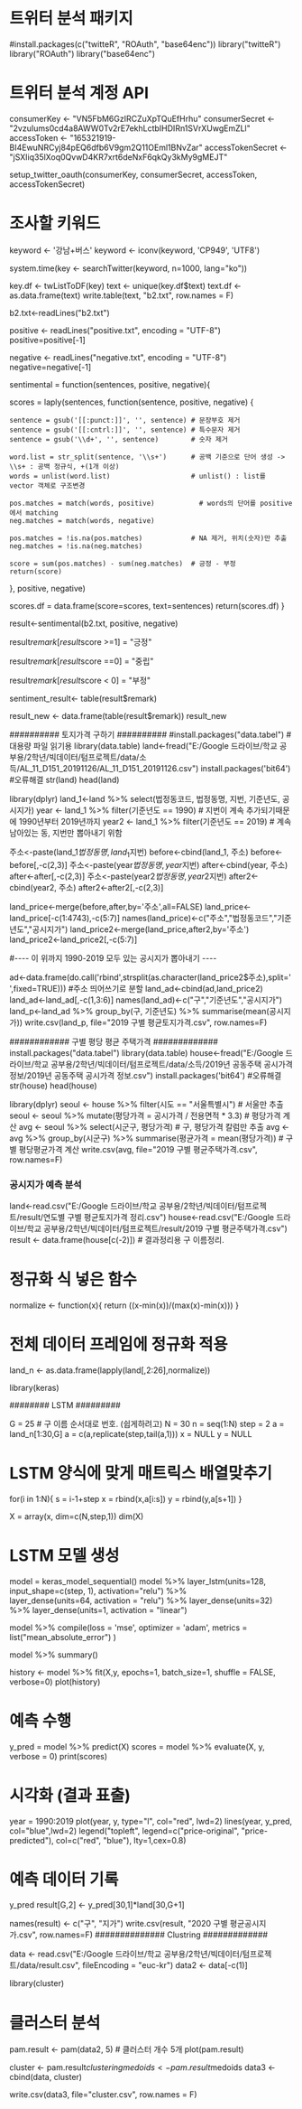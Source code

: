 # 트위터 분석 패키지
#install.packages(c("twitteR", "ROAuth", "base64enc"))
library("twitteR")
library("ROAuth")
library("base64enc")

# 트위터 분석 계정 API
consumerKey <- "VN5FbM6GzIRCZuXpTQuEfHrhu"
consumerSecret <- "2vzuIums0cd4a8AWW0Tv2rE7ekhLctbIHDIRn1SVrXUwgEmZLl"
accessToken <- "165321919-BI4EwuNRCyj84pEQ6dfb6V9gm2Q11OEml1BNvZar"
accessTokenSecret <- "jSXIiq35lXoq0QvwD4KR7xrt6deNxF6qkQy3kMy9gMEJT"

setup_twitter_oauth(consumerKey, consumerSecret, accessToken, accessTokenSecret)

# 조사할 키워드
keyword <- '강남+버스'
keyword <- iconv(keyword, 'CP949', 'UTF8')

system.time(key <- searchTwitter(keyword, n=1000, lang="ko"))

key.df <- twListToDF(key)
text <- unique(key.df$text)
text.df <- as.data.frame(text)
write.table(text, "b2.txt", row.names = F)

b2.txt<-readLines("b2.txt")

positive <- readLines("positive.txt", encoding = "UTF-8")
positive=positive[-1]

negative <- readLines("negative.txt", encoding = "UTF-8")
negative=negative[-1]

sentimental = function(sentences, positive, negative){
  
  scores = laply(sentences, function(sentence, positive, negative) {
    
    sentence = gsub('[[:punct:]]', '', sentence) # 문장부호 제거
    sentence = gsub('[[:cntrl:]]', '', sentence) # 특수문자 제거
    sentence = gsub('\\d+', '', sentence)        # 숫자 제거
    
    word.list = str_split(sentence, '\\s+')      # 공백 기준으로 단어 생성 -> \\s+ : 공백 정규식, +(1개 이상)
    words = unlist(word.list)                    # unlist() : list를 vector 객체로 구조변경
    
    pos.matches = match(words, positive)           # words의 단어를 positive에서 matching
    neg.matches = match(words, negative)
    
    pos.matches = !is.na(pos.matches)            # NA 제거, 위치(숫자)만 추출
    neg.matches = !is.na(neg.matches)
    
    score = sum(pos.matches) - sum(neg.matches)  # 긍정 - 부정   
    return(score)
  }, positive, negative)
  
  scores.df = data.frame(score=scores, text=sentences)
  return(scores.df)
}

result<-sentimental(b2.txt, positive, negative)

result$remark[result$score >=1] = "긍정"

result$remark[result$score ==0] = "중립"

result$remark[result$score < 0] = "부정"

sentiment_result<- table(result$remark)

result_new <- data.frame(table(result$remark))
result_new





########## 토지가격 구하기 ##########
#install.packages("data.tabel")     # 대용량 파일 읽기용
library(data.table)
land<-fread("E:/Google 드라이브/학교 공부용/2학년/빅데이터/텀프로젝트/data/소득/AL_11_D151_20191126/AL_11_D151_20191126.csv")
install.packages('bit64') #오류해결
str(land)
head(land)

library(dplyr)
land_1<-land %>% select(법정동코드, 법정동명, 지번, 기준년도, 공시지가)
year <- land_1 %>% filter(기준년도 == 1990)          # 지번이 계속 추가되기때문에 1990년부터 2019년까지
year2 <- land_1 %>% filter(기준년도 == 2019)          # 계속 남아있는 동, 지번만 뽑아내기 위함

주소<-paste(land_1$법정동명, land_1$지번)
before<-cbind(land_1, 주소)
before<-before[,-c(2,3)]
주소<-paste(year$법정동명, year$지번)
after<-cbind(year, 주소)
after<-after[,-c(2,3)]
주소<-paste(year2$법정동명, year2$지번)
after2<-cbind(year2, 주소)
after2<-after2[,-c(2,3)]

land_price<-merge(before,after,by='주소',all=FALSE)
land_price<-land_price[-c(1:4743),-c(5:7)]
names(land_price)<-c("주소","법정동코드","기준년도","공시지가")
land_price2<-merge(land_price,after2,by='주소')
land_price2<-land_price2[,-c(5:7)]

#---- 이 위까지 1990-2019 모두 있는 공시지가 뽑아내기 ----

ad<-data.frame(do.call('rbind',strsplit(as.character(land_price2$주소),split=' ',fixed=TRUE)))   #주소 띄어쓰기로 분할
land_ad<-cbind(ad,land_price2)
land_ad<-land_ad[,-c(1,3:6)]
names(land_ad)<-c("구","기준년도","공시지가")
land_p<-land_ad %>% group_by(구, 기준년도) %>% summarise(mean(공시지가))
write.csv(land_p, file="2019 구별 평균토지가격.csv", row.names=F)


############ 구별 평당 평균 주택가격 #############
install.packages("data.tabel")
library(data.table)
house<-fread("E:/Google 드라이브/학교 공부용/2학년/빅데이터/텀프로젝트/data/소득/2019년 공동주택 공시가격 정보/2019년 공동주택 공시가격 정보.csv")
install.packages('bit64') #오류해결
str(house)
head(house)

library(dplyr)
seoul <- house %>%  filter(시도 == "서울특별시")   # 서울만 추출
seoul <- seoul %>% mutate(평당가격 = 공시가격 / 전용면적 * 3.3)   # 평당가격 계산
avg <- seoul %>% select(시군구, 평당가격)   # 구, 평당가격 칼럼만 추출
avg <- avg %>% group_by(시군구) %>% summarise(평균가격 = mean(평당가격))  # 구별 평당평균가격 계산
write.csv(avg, file="2019 구별 평균주택가격.csv", row.names=F)



### 공시지가 예측 분석 ###

land<-read.csv("E:/Google 드라이브/학교 공부용/2학년/빅데이터/텀프로젝트/result/연도별 구별 평균토지가격 정리.csv")
house<-read.csv("E:/Google 드라이브/학교 공부용/2학년/빅데이터/텀프로젝트/result/2019 구별 평균주택가격.csv")
result <- data.frame(house[c(-2)]) # 결과정리용 구 이름정리.

# 정규화 식 넣은 함수
normalize <- function(x){
  return ((x-min(x))/(max(x)-min(x)))
}

# 전체 데이터 프레임에 정규화 적용
land_n <- as.data.frame(lapply(land[,2:26],normalize))

library(keras)

######## LSTM #########

G = 25  # 구 이름 순서대로 번호. (쉽게하려고)
N = 30
n = seq(1:N)
step = 2
a = land_n[1:30,G]
a = c(a,replicate(step,tail(a,1)))
x = NULL
y = NULL

# LSTM 양식에 맞게 매트릭스 배열맞추기
for(i in 1:N){
  s = i-1+step
  x = rbind(x,a[i:s])
  y = rbind(y,a[s+1])
}

X = array(x, dim=c(N,step,1))
dim(X)

# LSTM 모델 생성
model = keras_model_sequential()
model %>% 
  layer_lstm(units=128, input_shape=c(step, 1), activation="relu") %>%  
  layer_dense(units=64, activation = "relu") %>% 
  layer_dense(units=32) %>% 
  layer_dense(units=1, activation = "linear")

model %>% compile(loss = 'mse',
                  optimizer = 'adam',
                  metrics = list("mean_absolute_error")
)

model %>% summary()

history <- model %>% fit(X,y, epochs=1, batch_size=1, shuffle = FALSE, verbose=0)
plot(history)

# 예측 수행
y_pred  =  model %>% predict(X)
scores  =  model %>% evaluate(X, y, verbose = 0)
print(scores)

# 시각화 (결과 표출)
year = 1990:2019
plot(year, y, type="l", col="red", lwd=2)
lines(year, y_pred, col="blue",lwd=2)
legend("topleft", legend=c("price-original", "price-predicted"),
       col=c("red", "blue"), lty=1,cex=0.8)

# 예측 데이터 기록
y_pred
result[G,2] <- y_pred[30,1]*land[30,G+1]

names(result) <- c("구", "지가")
write.csv(result, "2020 구별 평균공시지가.csv", row.names=F)
############## Clustring #############

data <- read.csv("E:/Google 드라이브/학교 공부용/2학년/빅데이터/텀프로젝트/data/result.csv", fileEncoding = "euc-kr")
data2 <- data[-c(1)]

library(cluster)

# 클러스터 분석
pam.result <- pam(data2, 5)          # 클러스터 개수 5개
plot(pam.result)

cluster <- pam.result$clustering
medoids <- pam.result$medoids
data3 <- cbind(data, cluster)

write.csv(data3, file="cluster.csv", row.names = F)
